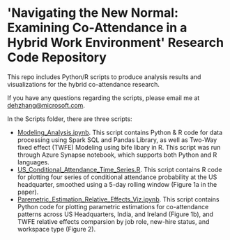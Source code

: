 # 'Navigating the New Normal: Examining Co-Attendance in a Hybrid Work Environment' Research Code Repository

This repo includes Python/R scripts to produce analysis results and visualizations for the hybrid co-attendance research. 

If you have any questions regarding the scripts, please email me at dehzhang@microsoft.com. 

In the Scripts folder, there are three scripts:
  * [Modeling_Analysis.ipynb](https://github.com/dehaoterryzhang/Co-Attendance-Hybrid/blob/main/Scripts/Modeling_Analysis.ipynb). This script contains Python & R code for data processing using Spark SQL and Pandas Library, as well as Two-Way fixed effect (TWFE) Modeling using bife libary in R. This script was run through Azure Synapse notebook, which supports both Python and R languages.
  * [US_Conditional_Attendance_Time_Series.R](https://github.com/dehaoterryzhang/Co-Attendance-Hybrid/blob/main/Scripts/US_Conditional_Attendance_Time_Series.R). This script contains R code for plotting four series of conditional attendance probability at the US headquarter, smoothed
using a 5-day rolling window (Figure 1a in the paper).
  * [Paremetric_Estimation_Relative_Effects_Viz.ipynb](https://github.com/dehaoterryzhang/Co-Attendance-Hybrid/blob/main/Scripts/Parametric_Estimation_Relative_Effects_Viz.ipynb). This script contains Python code for plotting parametric estimations for co-attendance patterns across US Headquarters, India, and Ireland (Figure 1b), and TWFE relative effects comparsion by job role, new-hire status, and workspace type (Figure 2).
